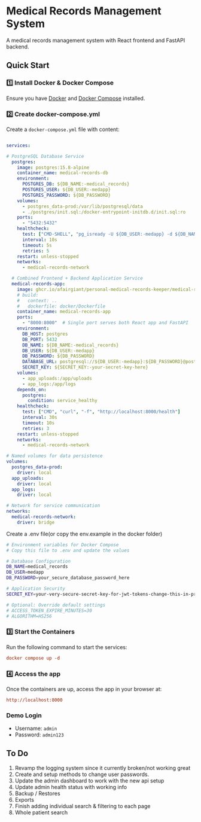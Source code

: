 # Medical Records Management System

A medical records management system with React frontend and FastAPI backend.

## Quick Start

### 1️⃣ Install Docker & Docker Compose

Ensure you have [Docker](https://docs.docker.com/get-docker/) and [Docker Compose](https://docs.docker.com/compose/install/) installed.

### 2️⃣ Create docker-compose.yml

Create a `docker-compose.yml` file with content:

```yaml

services:  

# PostgreSQL Database Service
  postgres:
    image: postgres:15.8-alpine
    container_name: medical-records-db
    environment:
      POSTGRES_DB: ${DB_NAME:-medical_records}
      POSTGRES_USER: ${DB_USER:-medapp}
      POSTGRES_PASSWORD: ${DB_PASSWORD}
    volumes:
      - postgres_data-prod:/var/lib/postgresql/data
      - ./postgres/init.sql:/docker-entrypoint-initdb.d/init.sql:ro
    ports:
      - "5432:5432"    
    healthcheck:
      test: ["CMD-SHELL", "pg_isready -U ${DB_USER:-medapp} -d ${DB_NAME:-medical_records}"]
      interval: 10s
      timeout: 5s
      retries: 5
    restart: unless-stopped
    networks:
      - medical-records-network

  # Combined Frontend + Backend Application Service
  medical-records-app:
    image: ghcr.io/afairgiant/personal-medical-records-keeper/medical-records:latest
    # build:
    #   context: ..
    #   dockerfile: docker/Dockerfile    
    container_name: medical-records-app
    ports:
      - "8000:8000"  # Single port serves both React app and FastAPI      
    environment:
      DB_HOST: postgres
      DB_PORT: 5432
      DB_NAME: ${DB_NAME:-medical_records}
      DB_USER: ${DB_USER:-medapp}
      DB_PASSWORD: ${DB_PASSWORD}
      DATABASE_URL: postgresql://${DB_USER:-medapp}:${DB_PASSWORD}@postgres:5432/${DB_NAME:-medical_records}
      SECRET_KEY: ${SECRET_KEY:-your-secret-key-here}
    volumes:
      - app_uploads:/app/uploads
      - app_logs:/app/logs
    depends_on:
      postgres:
        condition: service_healthy
    healthcheck:
      test: ["CMD", "curl", "-f", "http://localhost:8000/health"]
      interval: 30s
      timeout: 10s
      retries: 3
    restart: unless-stopped
    networks:
      - medical-records-network

# Named volumes for data persistence
volumes:
  postgres_data-prod:
    driver: local
  app_uploads:
    driver: local
  app_logs:
    driver: local

# Network for service communication
networks:
  medical-records-network:
    driver: bridge
```

Create a .env file(or copy the env.example in the docker folder)
```bash
# Environment variables for Docker Compose
# Copy this file to .env and update the values

# Database Configuration
DB_NAME=medical_records
DB_USER=medapp
DB_PASSWORD=your_secure_database_password_here

# Application Security
SECRET_KEY=your-very-secure-secret-key-for-jwt-tokens-change-this-in-production

# Optional: Override default settings
# ACCESS_TOKEN_EXPIRE_MINUTES=30
# ALGORITHM=HS256
```

### 3️⃣ Start the Containers

Run the following command to start the services:

```ini
docker compose up -d
```

### 4️⃣ Access the app

Once the containers are up, access the app in your browser at:

```ini
http://localhost:8000
```

### Demo Login
- Username: `admin`
- Password: `admin123`

## To Do

1. Revamp the logging system since it currently broken/not working great
2. Create and setup methods to change user passwords.
3. Update the admin dashboard to work with the new api setup
4. Update admin health status with working info
5. Backup / Restores
6. Exports
7. Finish adding individual search & filtering to each page
8. Whole patient search

